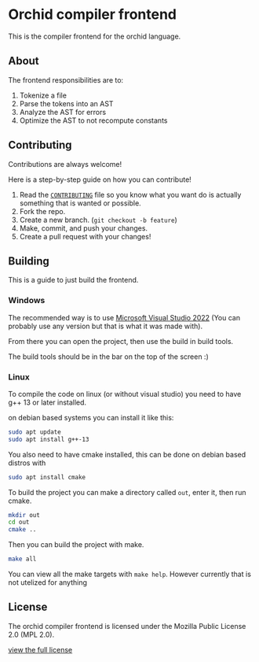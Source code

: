 # Orchid compiler frontend

This is the compiler frontend for the orchid language.

## About

The frontend responsibilities are to:

1. Tokenize a file
2. Parse the tokens into an AST
3. Analyze the AST for errors
4. Optimize the AST to not recompute constants

## Contributing

Contributions are always welcome!

Here is a step-by-step guide on how you can contribute!

1. Read the [`CONTRIBUTING`](CONTRIBUTING.md) file so you know what you want do is actually something that is wanted or possible.
2. Fork the repo.
3. Create a new branch. (`git checkout -b feature`)
4. Make, commit, and push your changes.
5. Create a pull request with your changes!

## Building

This is a guide to just build the frontend.

### Windows

The recommended way is to use [Microsoft Visual Studio 2022](https://visualstudio.microsoft.com/vs/) (You can probably use any version but that is what it was made with).

From there you can open the project, then use the build in build tools.

The build tools should be in the bar on the top of the screen :)

### Linux

To compile the code on linux (or without visual studio) you need to have g++ 13 or later installed.

on debian based systems you can install it like this:

```bash
sudo apt update
sudo apt install g++-13
```

You also need to have cmake installed, this can be done on debian based distros with
```bash
sudo apt install cmake
```

To build the project you can make a directory called `out`, enter it, then run cmake.
```bash
mkdir out
cd out
cmake ..
```

Then you can build the project with make.
```bash
make all
```

You can view all the make targets with `make help`. However currently that is not utelized for anything

## License

The orchid compiler frontend is licensed under the Mozilla Public License 2.0 (MPL 2.0).

[view the full license](LICENSE.txt)

